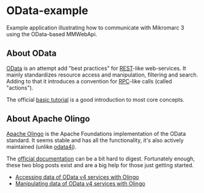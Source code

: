 # OData-example
Example application illustrating how to communicate with Mikromarc 3 using the OData-based MMWebApi.

## About OData
[OData](http://www.odata.org/) is an attempt add "best practices" for
[REST](https://en.wikipedia.org/wiki/Representational_state_transfer)-like web-services.
It mainly standardizes resource access and manipulation, filtering and search.
Adding to that it introduces a convention for [RPC](https://en.wikipedia.org/wiki/Remote_procedure_call)-like calls (called "actions").

The official [basic tutorial](http://www.odata.org/getting-started/basic-tutorial/) is a good introduction to most core concepts.

## About Apache Olingo
[Apache Olingo](https://olingo.apache.org/) is the Apache Foundations implementation of the OData standard.
It seems stable and has all the functionality, it's also actively maintained (unlike [odata4j](http://odata4j.org/)).

The [official documentation](https://olingo.apache.org/doc/odata4/index.html) can be a bit hard to digest.
Fortunately enough, these two blog posts exist and are a big help for those just getting started.

 - [Accessing data of OData v4 services with Olingo](https://templth.wordpress.com/2014/12/03/accessing-odata-v4-service-with-olingo/)
 - [Manipulating data of OData v4 services with Olingo](https://templth.wordpress.com/2014/12/05/manipulating-data-of-odata-v4-services-with-olingo/)
